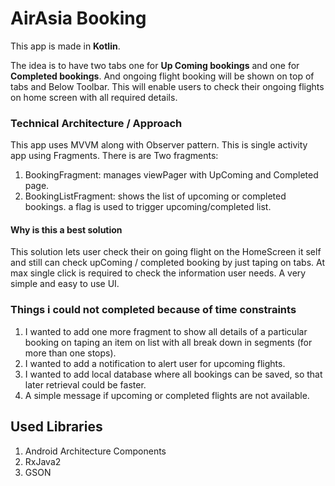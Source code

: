 # AirAsia Booking

This app is made in **Kotlin**.

The idea is to have two tabs one for **Up Coming bookings** and one for **Completed bookings**. 
And ongoing flight booking will be shown on top of tabs and Below Toolbar. 
This will enable users to check their ongoing flights on home screen with all required details.


### Technical Architecture / Approach

This app uses MVVM along with Observer pattern. 
This is single activity app using Fragments.
There is are Two fragments:
1. BookingFragment: manages viewPager with UpComing and Completed page.
1. BookingListFragment: shows the list of upcoming or completed bookings.
 a flag is used to trigger upcoming/completed list.

#### Why is this a best solution

This solution lets user check their on going flight on the HomeScreen it self and still can check upComing / completed booking by just taping on tabs.
At max single click is required to check the information user needs.
A very simple and easy to use UI.



### Things i could not completed because of time constraints
1. I wanted to add one more fragment to show all details of a particular booking on taping an item on list with
all break down in segments (for more than one stops).
1. I wanted to add a notification to alert user for upcoming flights.
1. I wanted to add local database where all bookings can be saved, so that later retrieval could be faster.
1. A simple message if upcoming or completed flights are not available.


## Used Libraries
1. Android Architecture Components
1. RxJava2
1. GSON